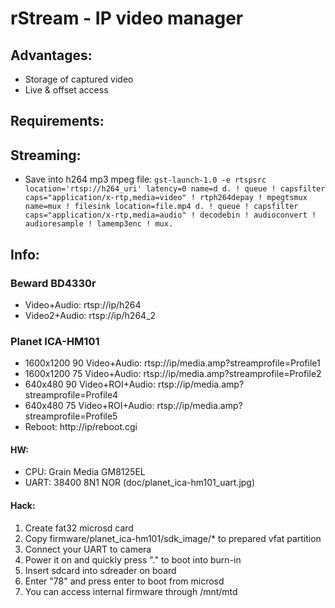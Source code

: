 rStream - IP video manager
==========================

## Advantages:
* Storage of captured video
* Live & offset access

## Requirements:

## Streaming:
* Save into h264 mp3 mpeg file:
  ```gst-launch-1.0 -e rtspsrc location='rtsp://h264_uri' latency=0 name=d d. ! queue ! capsfilter caps="application/x-rtp,media=video" ! rtph264depay ! mpegtsmux name=mux ! filesink location=file.mp4 d. ! queue ! capsfilter caps="application/x-rtp,media=audio" ! decodebin ! audioconvert ! audioresample ! lamemp3enc ! mux.```

## Info:
### Beward BD4330r
* Video+Audio: rtsp://ip/h264
* Video2+Audio: rtsp://ip/h264_2

### Planet ICA-HM101
* 1600x1200 90 Video+Audio: rtsp://ip/media.amp?streamprofile=Profile1
* 1600x1200 75 Video+Audio: rtsp://ip/media.amp?streamprofile=Profile2
* 640x480 90 Video+ROI+Audio: rtsp://ip/media.amp?streamprofile=Profile4
* 640x480 75 Video+ROI+Audio: rtsp://ip/media.amp?streamprofile=Profile5
* Reboot: http://ip/reboot.cgi

#### HW:
* CPU: Grain Media GM8125EL
* UART: 38400 8N1 NOR (doc/planet_ica-hm101_uart.jpg)

#### Hack:
1. Create fat32 microsd card
2. Copy firmware/planet_ica-hm101/sdk_image/* to prepared vfat partition
3. Connect your UART to camera
4. Power it on and quickly press "." to boot into burn-in
5. Insert sdcard into sdreader on board
6. Enter "78" and press enter to boot from microsd
7. You can access internal firmware through /mnt/mtd
